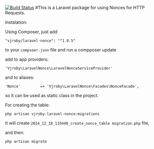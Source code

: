 [![Build Status](https://travis-ci.org/vjroby/laravel-nonce.svg?branch=master)](https://travis-ci.org/vjroby/laravel-nonce)
#This is a Laravel package for using Nonces for HTTP Requests.

Instalation:

Using Composer, just add 
```
"vjroby/laravel-nonce": ""1.0.5"
```
to your `compsoer.json` file and run a compposer update

add to app providers:

```
'Vjroby\LaravelNonce\LaravelNonceServiceProvider'
```

and to aliases:

```
'Nonce'			=> 'Vjroby\LaravelNonce\Facades\NonceFacade',
```

so it can be used as static class in the project.

For creating the table:

`php artisan vjroby-laravel-nonce:migrations`

It will create `2014_12_18_133440_create_nonce_table migration.php` file,

and then:

`php artisan migrate`


